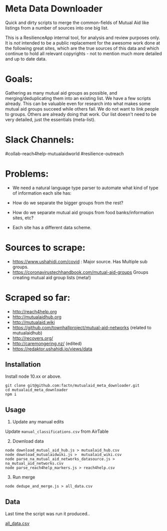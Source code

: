 

# Meta Data Downloader

Quick and dirty scripts to merge the common-fields of Mutual Aid like listings from a number of sources into one big list. 

This is a ResilienceApp internal tool, for analysis and review purposes only. It is *not* intended to be a public replacement for the awesome work done at the following great sites, which are the true sources of this data and which continue to hold all relevant copyrights - not to mention much more detailed and up to date data. 

# Goals:

Gathering as many mutual aid groups as possible, and merging/deduplicating them into an existing list. We have a few scripts already. This can be valuable even for research into what makes some mutual aid groups succeed while others fail. We do not want to link people to groups. Others are already doing that work. Our list doesn't need to be very detailed, just the essentials (meta-list).

# Slack Channels:
#collab-reach4help-mutualaidworld
#resilience-outreach

# Problems:

 - We need a natural language type parser to automate what kind of type of information each site has:

 - How do we separate the bigger groups from the rest? 

 - How do we separate mutual aid groups from food banks/information sites, etc?

 - Each site has a different data scheme.

# Sources to scrape:
- https://www.ushahidi.com/covid : Major source. Has Multiple sub groups.
- https://coronavirustechhandbook.com/mutual-aid-groups 
Groups creating mutual aid group lists (meta!)

# Scraped so far:
- http://reach4help.org
- http://mutualaidhub.org
- http://mutualaid.wiki
- https://github.com/townhallproject/mutual-aid-networks (related to mutualaidhub)
- http://recovers.org/
- http://caremongering.nz/ (edited) 
- https://redaktor.ushahidi.io/views/data 


## Installation

Install node 10.xx or above.

```
git clone git@github.com:factn/mutualaid_meta_downloader.git
cd mutualaid_meta_downloader
npm i
```

## Usage

1. Update any manual edits 

Update `manual_classifications.csv` from AirTable

2.  Download data

```
node download_mutual_aid_hub.js > mutualaid_hub.csv
node download_mutualaidwiki.js >  mutualaid_wiki.csv
node parse_na_mutual_aid_networks_datasource.js > na_mutual_aid_networks.csv
node parse_reach4help_markers.js > reach4help.csv
```

3. Run merge 
```
node dedupe_and_merge.js > all_data.csv 
```

## Data

Last time the script was run it produced..

[all_data.csv](https://github.com/factn/mutualaid_meta_downloader/raw/master/all_data.csv)
